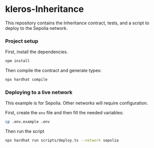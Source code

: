 # kleros-Inheritance

This repository contains the Inheritance contract, tests, and a script to deploy to the Sepolia network.

### Project setup

First, install the dependencies.

```sh
npm install
```

Then compile the contract and generate types:

```sh
npx hardhat compile
```

### Deploying to a live network

This example is for Sepolia. Other networks will require configuration.

First, create the `env` file and then fill the needed variables:

```sh
cp .env.example .env
```

Then run the script

```sh
npx hardhat run scripts/deploy.ts --network sepolia
```
